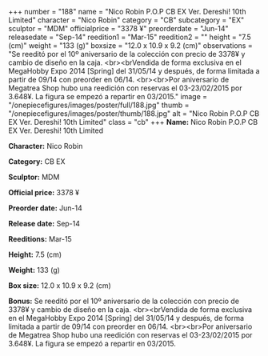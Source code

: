 +++
number = "188"
name = "Nico Robin P.O.P CB EX Ver. Dereshi! 10th Limited"
character = "Nico Robin"
category = "CB"
subcategory = "EX"
sculptor = "MDM"
officialprice = "3378 ¥"
preorderdate = "Jun-14"
releasedate = "Sep-14"
reedition1 = "Mar-15"
reedition2 = ""
height = "7.5 (cm)"
weight = "133 (g)"
boxsize = "12.0 x 10.9 x 9.2 (cm)"
observations = "Se reeditó por el 10º aniversario de la colección con precio de 3378¥ y cambio de diseño en la caja. &lt;br&gt;&lt;brVendida de forma exclusiva en el MegaHobby Expo 2014 [Spring] del 31/05/14 y después, de forma limitada a partir de 09/14 con preorder en 06/14. &lt;br&gt;&lt;br&gt;Por aniversario de Megatrea Shop hubo una reedición con reservas el 03-23/02/2015 por 3.648¥. La figura se empezó a repartir en 03/2015."
image = "/onepiecefigures/images/poster/full/188.jpg"
thumb = "/onepiecefigures/images/poster/thumb/188.jpg"
alt = "Nico Robin P.O.P CB EX Ver. Dereshi! 10th Limited"
class = "cb"
+++
**Name:** Nico Robin P.O.P CB EX Ver. Dereshi! 10th Limited

**Character:** Nico Robin

**Category:** CB  EX 

**Sculptor:** MDM

**Official price:** 3378 ¥

**Preorder date:** Jun-14

**Release date:** Sep-14

**Reeditions:** Mar-15

**Height:** 7.5 (cm)

**Weight:** 133 (g)

**Box size:** 12.0 x 10.9 x 9.2 (cm)



**Bonus:** Se reeditó por el 10º aniversario de la colección con precio de 3378¥ y cambio de diseño en la caja. &lt;br&gt;&lt;brVendida de forma exclusiva en el MegaHobby Expo 2014 [Spring] del 31/05/14 y después, de forma limitada a partir de 09/14 con preorder en 06/14. &lt;br&gt;&lt;br&gt;Por aniversario de Megatrea Shop hubo una reedición con reservas el 03-23/02/2015 por 3.648¥. La figura se empezó a repartir en 03/2015.
